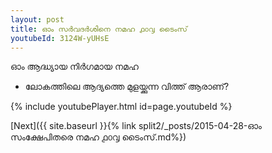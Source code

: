 ```yaml
---
layout: post
title: ഓം സർവദർശിനെ നമഹ ൧൦൮ ടൈംസ്
youtubeId: 3124W-yUHsE
---
```

 
 
 ഓം ആദ്ധ്യായ നിർഗമായ നമഹ 
 
 -  ലോകത്തിലെ ആദ്യത്തെ മുളയ്ക്കുന്ന വിത്ത് ആരാണ്? 
 
  
 
  
 
 
 
 
 
 


{% include youtubePlayer.html id=page.youtubeId %}
 
[Next]({{ site.baseurl }}{% link  split2/_posts/2015-04-28-ഓം സംക്ഷേപിതരെ നമഹ ൧൦൮ ടൈംസ്.md%})
 

